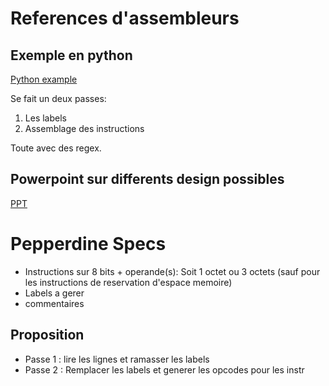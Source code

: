 # References d'assembleurs

## Exemple en python

[Python example](http://inst.eecs.berkeley.edu/~cs61c/fa13/proj/04/assembler.py)

Se fait un deux passes:

 1. Les labels
 2. Assemblage des instructions

Toute avec des regex.

## Powerpoint sur differents design possibles

[PPT](http://www.google.ca/url?sa=t&rct=j&q=&esrc=s&source=web&cd=9&ved=0ahUKEwiaxfOz14TLAhWGqB4KHSqDDUoQFghQMAg&url=http%3A%2F%2Fstaff.csie.ncu.edu.tw%2Fchia%2FCourse%2FSP%2Fsec2-4.ppt&usg=AFQjCNHJn6UjDE7np3y4Eb2hCjAd8nEcpg&sig2=ElKj4iYWddGtVcV47SNbBg&cad=rja)

# Pepperdine Specs

* Instructions sur 8 bits + operande(s): Soit 1 octet ou 3 octets (sauf pour les instructions de reservation d'espace
	memoire)
* Labels a gerer
* commentaires

## Proposition

 * Passe 1 : lire les lignes et ramasser les labels
 * Passe 2 : Remplacer les labels et generer les opcodes pour les instr



